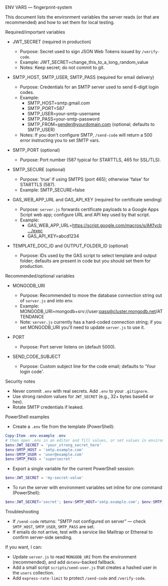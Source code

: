 ENV VARS — fingerprint-system

This document lists the environment variables the server reads (or that are recommended) and how to set them for local testing.

Required/important variables

- JWT_SECRET (required in production)
  - Purpose: Secret used to sign JSON Web Tokens issued by `/verify-code`.
  - Example: JWT_SECRET=change_this_to_a_long_random_value
  - Notes: Keep secret; do not commit to git.

- SMTP_HOST, SMTP_USER, SMTP_PASS (required for email delivery)
  - Purpose: Credentials for an SMTP server used to send 6-digit login codes.
  - Example:
    - SMTP_HOST=smtp.gmail.com
    - SMTP_PORT=587
    - SMTP_USER=your-smtp-username
    - SMTP_PASS=your-smtp-password
    - SMTP_FROM=sender@yourdomain.com (optional; defaults to SMTP_USER)
  - Notes: If you don't configure SMTP, `/send-code` will return a 500 error instructing you to set SMTP vars.

- SMTP_PORT (optional)
  - Purpose: Port number (587 typical for STARTTLS, 465 for SSL/TLS).

- SMTP_SECURE (optional)
  - Purpose: 'true' if using SMTPS (port 465); otherwise 'false' for STARTTLS (587).
  - Example: SMTP_SECURE=false

- GAS_WEB_APP_URL and GAS_API_KEY (required for certificate sending)
  - Purpose: `server.js` forwards certificate payloads to a Google Apps Script web app; configure URL and API key used by that script.
  - Example:
    - GAS_WEB_APP_URL=https://script.google.com/macros/s/AKfycb.../exec
    - GAS_API_KEY=abcd1234

- TEMPLATE_DOC_ID and OUTPUT_FOLDER_ID (optional)
  - Purpose: IDs used by the GAS script to select template and output folder; defaults are present in code but you should set them for production.

Recommended/optional variables

- MONGODB_URI
  - Purpose: Recommended to move the database connection string out of `server.js` and into env.
  - Example: MONGODB_URI=mongodb+srv://user:pass@cluster.mongodb.net/ATTENDANCE
  - Note: `server.js` currently has a hard-coded connection string; if you set MONGODB_URI you'll need to update `server.js` to use it.

- PORT
  - Purpose: Port server listens on (default 5000).

- SEND_CODE_SUBJECT
  - Purpose: Custom subject line for the code email; defaults to 'Your login code'.

Security notes

- Never commit `.env` with real secrets. Add `.env` to your `.gitignore`.
- Use strong random values for `JWT_SECRET` (e.g., 32+ bytes base64 or hex).
- Rotate SMTP credentials if leaked.

PowerShell examples

- Create a `.env` file from the template (PowerShell):

```powershell
Copy-Item .env.example .env
# then open .env in an editor and fill values, or set values in environment for current session:
$env:JWT_SECRET = 'your_strong_secret_here'
$env:SMTP_HOST = 'smtp.example.com'
$env:SMTP_USER = 'user@example.com'
$env:SMTP_PASS = 'supersecret'
```

- Export a single variable for the current PowerShell session:

```powershell
$env:JWT_SECRET = 'my-secret-value'
```

- To run the server with environment variables set inline for one command (PowerShell):

```powershell
$env:JWT_SECRET='secret'; $env:SMTP_HOST='smtp.example.com'; $env:SMTP_USER='user'; $env:SMTP_PASS='pass'; node server.js
```

Troubleshooting

- If `/send-code` returns: "SMTP not configured on server" — check `SMTP_HOST`, `SMTP_USER`, `SMTP_PASS` are set.
- If emails do not arrive, test with a service like Mailtrap or Ethereal to confirm server-side sending.

If you want, I can:
- Update `server.js` to read `MONGODB_URI` from the environment (recommended), and add `dotenv`-backed fallback.
- Add a small script `scripts/seed-user.js` that creates a hashed user in the `users` collection.
- Add `express-rate-limit` to protect `/send-code` and `/verify-code`.
